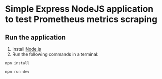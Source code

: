 # Simple Express NodeJS application to test Prometheus metrics scraping

## Run the application
1. Install [Node.js](https://nodejs.org/en/)
2. Run the following commands in a terminal:

```
npm install

npm run dev
```